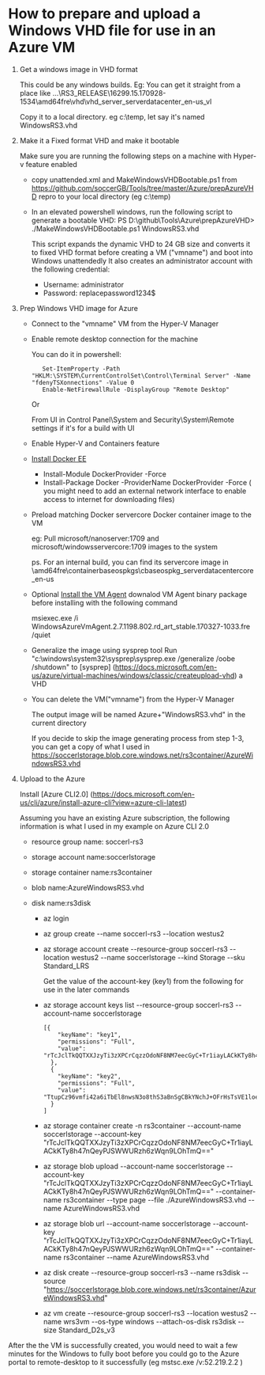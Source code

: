 # How to prepare and upload a Windows VHD file for use in an Azure VM 

1. Get a windows image in VHD format

      This could be any windows builds.
      Eg: You can get it straight from a place like ...\RS3_RELEASE\16299.15.170928-1534\amd64fre\vhd\vhd_server_serverdatacenter_en-us_vl
     
      Copy it to a local directory. eg c:\temp, let say it's named WindowsRS3.vhd
      
2. Make it a Fixed format VHD and make it bootable 
   
     Make sure you are running the following steps on a machine with Hyper-v feature enabled
   - copy unattended.xml and MakeWindowsVHDBootable.ps1 from https://github.com/soccerGB/Tools/tree/master/Azure/prepAzureVHD repro to your local directory (eg c:\temp)  

   - In an elevated powershell windows, run the following script to generate a bootable VHD:
     PS D:\github\Tools\Azure\prepAzureVHD> ./MakeWindowsVHDBootable.ps1 WindowsRS3.vhd

     This script expands the dynamic VHD to 24 GB size and converts it to fixed VHD format before creating a VM ("vmname") and boot into Windows unattendedly
     It also creates an administrator account with the following credential:
     
     - Username: administrator
     - Password: replacepassword1234$
  
3. Prep Windows VHD image for Azure
  
   - Connect to the "vmname" VM from the Hyper-V Manager
   - Enable remote desktop connection for the machine
   
      You can do it in powershell:
      
            Set-ItemProperty -Path "HKLM:\SYSTEM\CurrentControlSet\Control\Terminal Server" -Name "fdenyTSXonnections" -Value 0
            Enable-NetFirewallRule -DisplayGroup "Remote Desktop"
            
     Or
      
       From UI in Control Panel\System and Security\System\Remote settings if it's for a build with UI
   
   - Enable Hyper-V and Containers feature
   - [Install Docker EE](https://docs.docker.com/engine/installation/windows/docker-ee/#install-docker-ee)
      - Install-Module DockerProvider -Force
      - Install-Package Docker -ProviderName DockerProvider -Force
      ( you might need to add an external network interface to enable access to internet for downloading files)

   - Preload matching Docker servercore Docker container image to the VM
   
      eg:
      Pull microsoft/nanoserver:1709 and microsoft/windowsservercore:1709 images to the system
      
      ps. For an internal build, you can find its servercore image in \amd64fre\containerbaseospkgs\cbaseospkg_serverdatacentercore_en-us
   
   - Optional [Install the VM Agent](https://docs.microsoft.com/en-us/azure/virtual-machines/windows/agent-user-guide)
     downalod VM Agent binary package before installing with the following command 
     
     msiexec.exe /i WindowsAzureVmAgent.2.7.1198.802.rd_art_stable.170327-1033.fre /quiet
     
   - Generalize the image using sysprep tool
      Run "c:\windows\system32\sysprep\sysprep.exe /generalize /oobe /shutdown" to [sysprep] (https://docs.microsoft.com/en-us/azure/virtual-machines/windows/classic/createupload-vhd) a VHD  
      
   - You can delete the VM("vmname") from the Hyper-V Manager 

      The output image will be named Azure+"WindowsRS3.vhd" in the current directory
   
      If you decide to skip the image generating process from step 1-3, you can get a copy of what I used in  https://soccerlstorage.blob.core.windows.net/rs3container/AzureWindowsRS3.vhd
   
4. Upload to the Azure

   Install [Azure CLI2.0] (https://docs.microsoft.com/en-us/cli/azure/install-azure-cli?view=azure-cli-latest)
   
   Assuming you have an existing Azure subscription, the following information is what I used in my example on Azure CLI 2.0
   - resource group name: soccerl-rs3 
   - storage account name:soccerlstorage
   - storage container name:rs3container 
   - blob name:AzureWindowsRS3.vhd
   - disk name:rs3disk

      - az login
      - az group create --name soccerl-rs3 --location westus2
      - az storage account create --resource-group soccerl-rs3 --location westus2 --name soccerlstorage --kind Storage --sku Standard_LRS
      
          Get the value of the account-key (key1) from the following for use in the later commands        
      - az storage account keys list --resource-group soccerl-rs3 --account-name soccerlstorage
      
            [{
                "keyName": "key1",
                "permissions": "Full",
                "value": "rTcJclTkQQTXXJzyTi3zXPCrCqzzOdoNF8NM7eecGyC+Tr1iayLACkKTy8h47nQeyPJSWWURzh6zWqn9LOhTmQ=="
              },
              {
                "keyName": "key2",
                "permissions": "Full",
                "value": "TtupCz96vmfi42a6iTbEl8nwsN3o8thS3aBnSgCBkYNchJ+OFrHsTsVE1loeCggcSdRhPdEBMh1bAU+5GXOtHw=="
              }
            ]
      
      - az storage container create -n rs3container --account-name soccerlstorage --account-key "rTcJclTkQQTXXJzyTi3zXPCrCqzzOdoNF8NM7eecGyC+Tr1iayLACkKTy8h47nQeyPJSWWURzh6zWqn9LOhTmQ=="

      - az storage blob upload --account-name soccerlstorage --account-key "rTcJclTkQQTXXJzyTi3zXPCrCqzzOdoNF8NM7eecGyC+Tr1iayLACkKTy8h47nQeyPJSWWURzh6zWqn9LOhTmQ==" --container-name rs3container --type page --file ./AzureWindowsRS3.vhd --name AzureWindowsRS3.vhd

      - az storage blob url    --account-name soccerlstorage --account-key "rTcJclTkQQTXXJzyTi3zXPCrCqzzOdoNF8NM7eecGyC+Tr1iayLACkKTy8h47nQeyPJSWWURzh6zWqn9LOhTmQ==" --container-name rs3container --name AzureWindowsRS3.vhd

      - az disk create --resource-group soccerl-rs3 --name rs3disk --source "https://soccerlstorage.blob.core.windows.net/rs3container/AzureWindowsRS3.vhd"

      - az vm create --resource-group soccerl-rs3  --location westus2 --name wrs3vm --os-type windows --attach-os-disk rs3disk --size Standard_D2s_v3

After the the VM is successfully created, you would need to wait a few minutes for the Windows to fully boot before you could go to the Azure portal to remote-desktop to it successfully (eg  mstsc.exe /v:52.219.2.2 )

